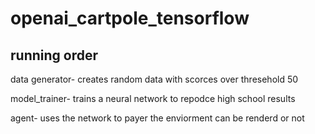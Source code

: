 # openai_cartpole_tensorflow

## running order

data generator- creates random data with scorces over thresehold 50

model_trainer- trains a neural network to repodce high school results

agent- uses the network to payer the enviorment can be renderd or not